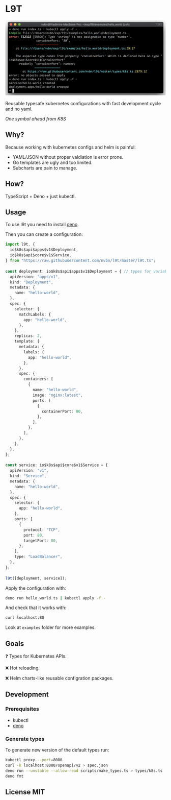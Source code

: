 # L9T

![screenshot](https://raw.githubusercontent.com/nvbn/l9t/master/screenshot.png)

Reusable typesafe kubernetes configurations with fast development cycle and no yaml.

*One symbol ahead from K8S*

## Why?

Because working with kubernetes configs and helm is painful:

* YAML/JSON without proper valdiation is error prone.
* Go templates are ugly and too limited.
* Subcharts are pain to manage.

## How?

TypeScript + Deno + just kubectl.

## Usage

To use l9t you need to install [deno](https://deno.land/manual/getting_started/installation).

Then you can create a configuration:

```typescript
import l9t, {
  io$k8s$api$apps$v1$Deployment,
  io$k8s$api$core$v1$Service,
} from "https://raw.githubusercontent.com/nvbn/l9t/master/l9t.ts";

const deployment: io$k8s$api$apps$v1$Deployment = { // types for variables aren't required but useful for ides
  apiVersion: "apps/v1",
  kind: "Deployment",
  metadata: {
    name: "hello-world",
  },
  spec: {
    selector: {
      matchLabels: {
        app: "hello-world",
      },
    },
    replicas: 2,
    template: {
      metadata: {
        labels: {
          app: "hello-world",
        },
      },
      spec: {
        containers: [
          {
            name: "hello-world",
            image: "nginx:latest",
            ports: [
              {
                containerPort: 80,
              },
            ],
          },
        ],
      },
    },
  },
};

const service: io$k8s$api$core$v1$Service = {
  apiVersion: "v1",
  kind: "Service",
  metadata: {
    name: "hello-world",
  },
  spec: {
    selector: {
      app: "hello-world",
    },
    ports: [
      {
        protocol: "TCP",
        port: 80,
        targetPort: 80,
      },
    ],
    type: "LoadBalancer",
  },
};

l9t([deployment, service]);
```

Apply the configuration with:

```bash
deno run hello_world.ts | kubectl apply -f -
```

And check that it works with:

```bash
curl localhost:80
```

Look at `examples` folder for more examples.

## Goals

❓ Types for Kubernetes APIs.

❌ Hot reloading.

❌ Helm charts-like reusable configration packages.

## Development

### Prerequisites

* kubectl
* [deno](https://deno.land/manual/getting_started/installation)

### Generate types

To generate new version of the default types run:

```bash
kubectl proxy --port=8080
curl -k localhost:8080/openapi/v2 > spec.json
deno run --unstable --allow-read scripts/make_types.ts > types/k8s.ts
deno fmt
```

## License MIT
